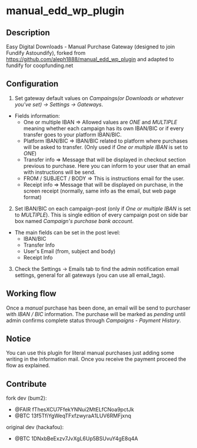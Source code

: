 manual_edd_wp_plugin
==================

Description
--------------
Easy Digital Downloads - Manual Purchase Gateway (designed to join Fundify Astoundify), forked from https://github.com/aleph1888/manual_edd_wp_plugin and adapted to fundify for coopfunding.net


Configuration
--------------
1) Set gateway default values on *Campaings(or Downloads or whatever you've set) -> Settings -> Gateways*.

- Fields information:
	* One or multiple IBAN => Allowed values are *ONE* and *MULTIPLE* meaning whether each campaign has its own IBAN/BIC or if every transfer goes to your platform IBAN/BIC.
	* Platform IBAN/BIC => IBAN/BIC related to platform where purchases will be asked to transfer. (Only used if *One or multiple IBAN* is set to *ONE*)
	* Transfer info => Message that will be displayed in checkout section previous to purchase. Here you can inform to your user that an email with instructions will be send.
	* FROM / SUBJECT / BODY => This is instructions email for the user.
	* Receipt info => Message that will be displayed on purchase, in the screen receipt (normally, same info as the email, but web page format)

2) Set IBAN/BIC on each campaign-post (only if *One or multiple IBAN* is set to *MULTIPLE*). This is single edition of every campaign post on side bar box named *Campaign's purchase bank account*.

- The main fields can be set in the post level:
	* IBAN/BIC
	* Transfer Info
	* User's Email (from, subject and body)
	* Receipt Info

3) Check the Settings -> Emails tab to find the admin notification email settings, general for all gateways (you can use all email_tags).

 
Working flow
--------------
Once a *manual* purchase has been done, an email will be send to purchaser with *IBAN / BIC* information. The purchase will be marked as *pending* until admin confirms complete status through *Campaigns - Payment History*.


Notice
--------------
You can use this plugin for literal manual purchases just adding some writing in the information mail. Once you receive the payment proceed the flow as explained.


Contribute
--------------
fork dev (bum2): 
- @FAIR fThesXCU7FfekYNNui2MtELfCNoa9pctJk
- @BTC 13f5TfiYgWeqTFxfzwyraA1LUV6RMFjxnq

original dev (hackafou):
- @BTC 1DNxbBeExzv7JvXgL6Up5BSUvuY4gE8q4A
